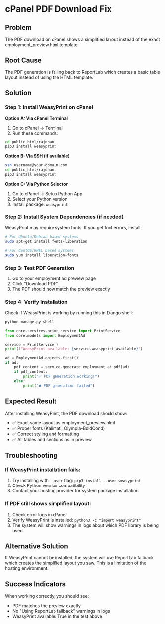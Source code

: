 # cPanel PDF Download Fix

## Problem
The PDF download on cPanel shows a simplified layout instead of the exact employment_preview.html template.

## Root Cause
The PDF generation is falling back to ReportLab which creates a basic table layout instead of using the HTML template.

## Solution

### Step 1: Install WeasyPrint on cPanel

**Option A: Via cPanel Terminal**
1. Go to cPanel → Terminal
2. Run these commands:
```bash
cd public_html/rajdhani
pip3 install weasyprint
```

**Option B: Via SSH (if available)**
```bash
ssh username@your-domain.com
cd public_html/rajdhani
pip3 install weasyprint
```

**Option C: Via Python Selector**
1. Go to cPanel → Setup Python App
2. Select your Python version
3. Install package: `weasyprint`

### Step 2: Install System Dependencies (if needed)

WeasyPrint may require system fonts. If you get font errors, install:
```bash
# For Ubuntu/Debian based systems
sudo apt-get install fonts-liberation

# For CentOS/RHEL based systems
sudo yum install liberation-fonts
```

### Step 3: Test PDF Generation

1. Go to your employment ad preview page
2. Click "Download PDF"
3. The PDF should now match the preview exactly

### Step 4: Verify Installation

Check if WeasyPrint is working by running this in Django shell:
```python
python manage.py shell
```

```python
from core.services.print_service import PrintService
from core.models import EmploymentAd

service = PrintService()
print(f"WeasyPrint available: {service.weasyprint_available}")

ad = EmploymentAd.objects.first()
if ad:
    pdf_content = service.generate_employment_ad_pdf(ad)
    if pdf_content:
        print("✅ PDF generation working!")
    else:
        print("❌ PDF generation failed")
```

## Expected Result

After installing WeasyPrint, the PDF download should show:
- ✅ Exact same layout as employment_preview.html
- ✅ Proper fonts (Kalimati, Olympia-BoldCond)
- ✅ Correct styling and formatting
- ✅ All tables and sections as in preview

## Troubleshooting

### If WeasyPrint installation fails:
1. Try installing with `--user` flag: `pip3 install --user weasyprint`
2. Check Python version compatibility
3. Contact your hosting provider for system package installation

### If PDF still shows simplified layout:
1. Check error logs in cPanel
2. Verify WeasyPrint is installed: `python3 -c "import weasyprint"`
3. The system will show warnings in logs about which PDF library is being used

## Alternative Solution

If WeasyPrint cannot be installed, the system will use ReportLab fallback which creates the simplified layout you saw. This is a limitation of the hosting environment.

## Success Indicators

When working correctly, you should see:
- PDF matches the preview exactly
- No "Using ReportLab fallback" warnings in logs
- WeasyPrint available: True in the test above
